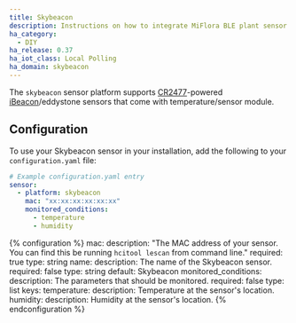 ```yaml
---
title: Skybeacon
description: Instructions on how to integrate MiFlora BLE plant sensor with Home Assistant.
ha_category:
  - DIY
ha_release: 0.37
ha_iot_class: Local Polling
ha_domain: skybeacon
---
```


The `skybeacon` sensor platform supports [CR2477](https://cnsky9.en.alibaba.com/)-powered [iBeacon](https://en.wikipedia.org/wiki/IBeacon)/eddystone sensors that come with temperature/sensor module.

## Configuration

To use your Skybeacon sensor in your installation, add the following to your `configuration.yaml` file:

```yaml
# Example configuration.yaml entry
sensor:
  - platform: skybeacon
    mac: "xx:xx:xx:xx:xx:xx"
    monitored_conditions:
      - temperature
      - humidity
```

{% configuration %}
mac:
  description: "The MAC address of your sensor. You can find this be running `hcitool lescan` from command line."
  required: true
  type: string
name:
  description: The name of the Skybeacon sensor.
  required: false
  type: string
  default: Skybeacon
monitored_conditions:
  description: The parameters that should be monitored.
  required: false
  type: list
  keys:
    temperature:
      description: Temperature at the sensor's location.
    humidity:
      description: Humidity at the sensor's location.
{% endconfiguration %}
